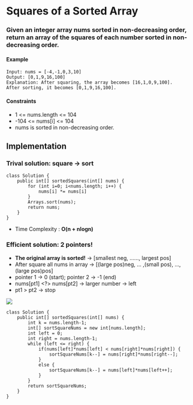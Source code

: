 # Squares of a Sorted Array

### Given an integer array nums sorted in non-decreasing order, return an array of the squares of each number sorted in non-decreasing order.

#### Example
~~~~
Input: nums = [-4,-1,0,3,10]
Output: [0,1,9,16,100]
Explanation: After squaring, the array becomes [16,1,0,9,100].
After sorting, it becomes [0,1,9,16,100].
~~~~

#### Constraints
* 1 <= nums.length <= 104
* -104 <= nums[i] <= 104
* nums is sorted in non-decreasing order.

## Implementation

### Trival solution: square -> sort

~~~~
class Solution {
    public int[] sortedSquares(int[] nums) {
        for (int i=0; i<nums.length; i++) {
            nums[i] *= nums[i]
        }
        Arrays.sort(nums);
        return nums;
    }
}
~~~~

* Time Complexity : **O(n + nlogn)**

### Efficient solution: 2 pointers!

* **The original array is sorted!** -> [smallest neg, ......, largest pos]
* After square all nums in array -> [(large pos)neg, ... ,(small pos), ..., (large pos)pos]
* pointer 1 -> 0 (start); pointer 2 -> -1 (end)
* nums[pt1] <?> nums[pt2] -> larger number -> left
* pt1 > pt2 -> stop


![](https://code-thinking.cdn.bcebos.com/gifs/977.有序数组的平方.gif)
~~~~
class Solution {
    public int[] sortedSquares(int[] nums) {
        int k = nums.length-1;
        int[] sortSquareNums = new int[nums.length];
        int left = 0;
        int right = nums.length-1;
        while (left <= right) {
            if(nums[left]*nums[left] < nums[right]*nums[right]) {
                sortSquareNums[k--] = nums[right]*nums[right--];     
            }
            else {
                sortSquareNums[k--] = nums[left]*nums[left++];
            }
        }
        return sortSquareNums;
    }
}
~~~~